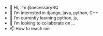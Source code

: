 - 👋 Hi, I’m @necessaryBQ
- 👀 I’m interested in django, java, python, C++
- 🌱 I’m currently learning python, js, 
- 💞️ I’m looking to collaborate on ...
- 📫 How to reach me 

<!---
necessaryBQ/necessaryBQ is a ✨ special ✨ repository because its `README.md` (this file) appears on your GitHub profile.
You can click the Preview link to take a look at your changes.
--->
